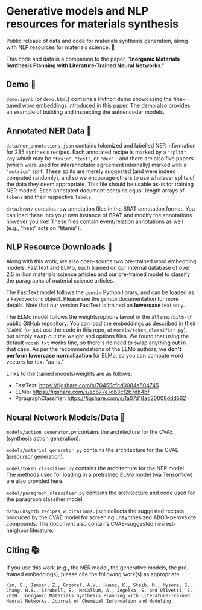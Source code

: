 # Generative models and NLP resources for materials synthesis

Public release of data and code for materials synthesis generation, along with NLP resources for materials science. 🎉

This code and data is a companion to the paper, "**Inorganic Materials Synthesis Planning with Literature-Trained Neural Networks**."

## Demo 🐍

`demo.ipynb` (or `demo.html`) contains a Python demo showcasing the fine-tuned word embeddings introduced in this paper. The demo also provides an example of building and inspecting the autoencoder models.

## Annotated NER Data 📝

`data/ner_annotations.json` contains tokenized and labelled NER information for 235 synthesis recipes. Each annotated recipe is marked by a `"split"` key which may be `"train"`, `"test"`, or `"dev"` - and there are also five papers (which were used for interannotator agreement internally) marked with a `"metrics"` split. These splits are merely suggested (and were indeed computed randomly), and so we encourage others to use whatever splits of the data they deem appropriate. This file should be usable as-is for training NER models. Each annotated document contains equal-length arrays of `tokens` and their respective `labels`.

`data/brat/` contains raw annotation files in the BRAT annotation format. You can load these into your own instance of BRAT and modify the annotations however you like! These files contain event/relation annotations as well (e.g., "heat" acts on "titania").

## NLP Resource Downloads 💽

Along with this work, we also open-source two pre-trained word embedding models: FastText and ELMo, each trained on our internal database of over 2.5 million materials science articles and our pre-trained model to classify the paragraphs of material science articles.

The FastText model follows the `gensim` Python library, and can be loaded as a `keyedvectors` object. Please see the `gensim` documentation for more details. Note that our version FastText is trained on **lowercase** text only.

The ELMo model follows the weights/options layout in the `allenai/bilm-tf` public GitHub repository. You can load the embeddings as described in their `README` (or just use the code in this repo, at `models/token_classifier.py`), but simply swap out the weight and options files. We found that using the default `vocab.txt` works fine, so there's no need to swap anything out in that case. As per the recommendations of the ELMo authors, we **don't perform lowercase normalization** for ELMo, so you can compute word vectors for text "as-is."

Links to the trained models/weights are as follows:

- FastText: https://figshare.com/s/70455cfcd0084a504745
- ELMo: https://figshare.com/s/ec677e7db3cf2b7db4bf
- ParagraphClassifier: https://figshare.com/s/1a07d18ad20008ddd562

## Neural Network Models/Data 🧠

`models/action_generator.py` contains the architecture for the CVAE (synthesis action generation).

`models/material_generator.py` contains the architecture for the CVAE (precursor generation).

`model/token_classifier.py` contains the architecture for the NER model. The methods used for loading in a pretrained ELMo model (via Tensorflow) are also provided here.

`model/paragraph_classifier.py` contains the architecture and code used for the paragraph classifier model.

`data/unsynth_recipes_w_citations.json` collects the suggested recipes produced by the CVAE model for screening unsynthesized ABO3-perovskite compounds. The document also contains CVAE-suggested nearest-neighbor literature.

## Citing 📚

If you use this work (e.g., the NER model, the generative models, the pre-trained embeddings), please cite the following work(s) as appropriate:

```
Kim, E., Jensen, Z., Grootel, A.V., Huang, K., Staib, M., Mysore, S., Chang, H.S., Strubell, E., McCallum, A., Jegelka, S. and Olivetti, E., 2020. Inorganic Materials Synthesis Planning with Literature-Trained Neural Networks. Journal of Chemical Information and Modeling.
```
